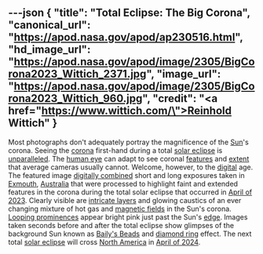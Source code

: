 ---json
{
  "title": "Total Eclipse: The Big Corona",
  "canonical_url": "https://apod.nasa.gov/apod/ap230516.html",
  "hd_image_url": "https://apod.nasa.gov/apod/image/2305/BigCorona2023_Wittich_2371.jpg",
  "image_url": "https://apod.nasa.gov/apod/image/2305/BigCorona2023_Wittich_960.jpg",
  "credit": "<a href=\"https://www.wittich.com/\">Reinhold Wittich</a>"
}
---

Most photographs don't adequately portray the magnificence of the [Sun](https://solarsystem.nasa.gov/solar-system/sun/overview/)'s corona. Seeing the [corona](https://en.wikipedia.org/wiki/Stellar_corona) first-hand during a total [solar eclipse](https://en.wikipedia.org/wiki/Total_solar_eclipse) is [unparalleled](https://apod.nasa.gov/apod/ap170912.html). The [human eye](http://iknow.net/phys_eye_education.html) can adapt to see coronal [features](https://apod.nasa.gov/apod/ap170813.html) and [extent](https://apod.nasa.gov/apod/ap160412.html) that average cameras usually cannot. Welcome, however, to the [digital](https://apod.nasa.gov/apod/ap990426.html) age. The featured image [digitally combined](https://apod.nasa.gov/apod/ap170830.html) short and long exposures taken in [Exmouth](https://youtu.be/9qT2nt1_8JA), [Australia](https://en.wikipedia.org/wiki/Australia) that were processed to highlight faint and extended features in the corona during the total solar eclipse that occurred in [April of 2023](https://www.timeanddate.com/eclipse/solar/2023-april-20). Clearly visible are [intricate layers](https://scontent-ord5-1.xx.fbcdn.net/v/t1.6435-9/64310547_1612916445509927_1944194861536116736_n.jpg?_nc_cat=100&ccb=1-7&_nc_sid=730e14&_nc_ohc=WgR3f8nLRLEAX88R2kb&_nc_ht=scontent-ord5-1.xx&oh=00_AfBFBuLRuHfmOzrOTqy9WnhBvUvbomQO463x15v0RPv6FQ&oe=6488417C) and glowing caustics of an ever changing mixture of hot gas and [magnetic fields](https://www.nasa.gov/feature/goddard/2016/understanding-the-magnetic-sun) in the Sun's corona. [Looping prominences](https://apod.nasa.gov/apod/ap090531.html) appear bright pink just past the Sun's [edge](https://apod.nasa.gov/apod/ap080807.html). Images taken seconds before and after the total eclipse show glimpses of the background Sun known as [Baily's Beads](https://en.wikipedia.org/wiki/Baily%27s_beads) and [diamond ring](https://apod.nasa.gov/apod/ap170825.html) effect. The next total [solar eclipse](https://spaceplace.nasa.gov/eclipse-snap/en/) will cross [North America](https://en.wikipedia.org/wiki/North_America) in [April of 2024](https://apod.nasa.gov/apod/ap230418.html).

